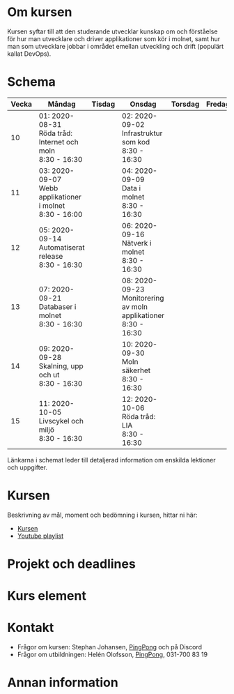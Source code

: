 # Om kursen

Kursen syftar till att den studerande utvecklar kunskap om och förståelse för hur man utvecklare och driver applikationer som kör i molnet, samt hur man som utvecklare jobbar i området emellan utveckling och drift (populärt kallat DevOps).

# Schema

Vecka|Måndag|Tisdag |Onsdag |Torsdag|Fredag
-----|-------|-------|------|------|------
10|01: 2020-08-31<br />Röda tråd: Internet och moln<br />8:30 - 16:30|        |02: 2020-09-02<br />Infrastruktur som kod<br />8:30 - 16:30||
11|03: 2020-09-07<br />Webb applikationer i molnet<br />8:30 - 16:00||04: 2020-09-09<br />Data i molnet<br />8:30 - 16:30||
12|05: 2020-09-14<br />Automatiserat release<br />8:30 - 16:30||06: 2020-09-16<br />Nätverk i molnet<br />8:30 - 16:30||
13|07: 2020-09-21<br />Databaser i molnet<br />8:30 - 16:30||08: 2020-09-23<br />Monitorering av moln applikationer<br />8:30 - 16:30||        
14|09: 2020-09-28<br />Skalning, upp och ut<br />8:30 - 16:30||10: 2020-09-30<br />Moln säkerhet<br />8:30 - 16:30||
15|11: 2020-10-05<br />Livscykel och miljö<br />8:30 - 16:30||12: 2020-10-06<br />Röda tråd: LIA<br />8:30 - 16:30||

Länkarna i schemat leder till detaljerad information om enskilda lektioner och uppgifter.

# Kursen

Beskrivning av mål, moment och bedömning i kursen, hittar ni här:

* [Kursen](info_course.md)
* [Youtube playlist](https://www.youtube.com/playlist?list=PLIZnNw5DogHdurntHiGj6v4KQ0CT5rQXu)

# Projekt och deadlines


# Kurs element

# Kontakt
* Frågor om kursen: Stephan Johansen, [PingPong](https://yh.pingpong.se/courseId/xx/) och på Discord
* Frågor om utbildningen: Helén Olofsson, [PingPong](https://yh.pingpong.se/courseId/xx/), 031-700 83 19

# Annan information


